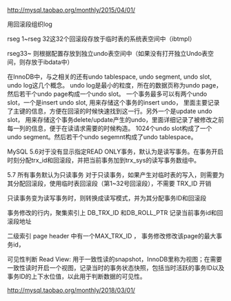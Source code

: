 http://mysql.taobao.org/monthly/2015/04/01/

用回滚段组织log

rseg 1~rseg 32这32个回滚段存放于临时表的系统表空间中（ibtmpl）

rseg33~ 则根据配置存放到独立undo表空间中（如果没有打开独立Undo表空间，则存放于ibdata中）


在InnoDB中，与之相关的还有undo tablespace, undo segment, undo slot, undo log这几个概念。
undo log是最小的粒度，所在的数据页称为undo page，然后若干个undo page构成一个undo slot。
一个事务最多可以有两个undo slot，一个是insert undo slot, 用来存储这个事务的insert undo，
里面主要记录了主键的信息，方便在回滚的时候快速找到这一行。另外一个是update undo slot，
用来存储这个事务delete/update产生的undo，里面详细记录了被修改之前每一列的信息，便于在读请求需要的时候构造。
1024个undo slot构成了一个undo segment。然后若干个undo segemnt构成了undo tablespace。


MySQL 5.6对于没有显示指定READ ONLY事务，默认为是读写事务。在事务开启时刻分配trx_id和回滚段，并把当前事务加到trx_sys的读写事务数组中。

5.7 所有事务默认为只读事务
对于只读事务，如果产生对临时表的写入，则需要为其分配回滚段，使用临时表回滚段（第1~32号回滚段），不需要 TRX_ID 开销

只读事务变为读写事务时，则转换成读写模式，并为其分配事务ID和回滚段


事务修改的行内，聚集索引上 DB_TRX_ID 和DB_ROLL_PTR 记录当前事务id和回滚段地址

二级索引 page header 中有一个MAX_TRX_ID ， 事务修改修改该page的最大事务id，


可见性判断
Read View: 用于一致性读的snapshot，InnoDB里称为视图；在需要一致性读时开启一个视图，记录当时的事务状态快照，包括当时活跃的事务ID以及事务ID的上下水位值，以此用于判断数据的可见性。


http://mysql.taobao.org/monthly/2018/03/01/
